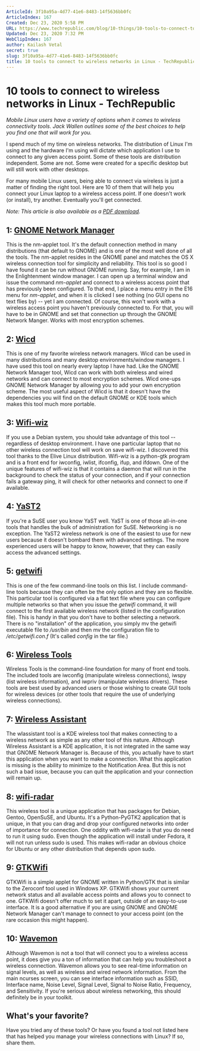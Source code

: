 ```yaml
---
ArticleId: 3f10a95a-4d77-41e6-8483-14f5636bb0fc
ArticleIndex: 167
Created: Dec 23, 2020 5:58 PM
URL: https://www.techrepublic.com/blog/10-things/10-tools-to-connect-to-wireless-networks-in-linux/
Updated: Dec 23, 2020 7:32 PM
WebClipIndex: 167
author: Kailash Vetal
secret: true
slug: 3f10a95a-4d77-41e6-8483-14f5636bb0fc
title: 10 tools to connect to wireless networks in Linux - TechRepublic
---
```

#  10 tools to connect to wireless networks in Linux - TechRepublic
*Mobile Linux users have a variety of options when it comes to wireless connectivity tools. Jack Wallen outlines some of the best choices to help you find one that will work for you.*

I spend much of my time on wireless networks. The distribution of Linux I'm using and the hardware I'm using will dictate which application I use to connect to any given access point. Some of these tools are distribution independent. Some are not. Some were created for a specific desktop but will still work with other desktops.

For many mobile Linux users, being able to connect via wireless is just a matter of finding the right tool. Here are 10 of them that will help you connect your Linux laptop to a wireless access point. If one doesn't work (or install), try another. Eventually you'll get connected.

*Note: This article is also available as a [PDF download](https://www.techrepublic.com/downloads/abstract.aspx?docid=1088179).*

## 1: [GNOME Network Manager](http://projects.gnome.org/NetworkManager/)

This is the nm-applet tool. It's the default connection method in many distributions (that default to GNOME) and is one of the most well done of all the tools. The nm-applet resides in the GNOME panel and matches the OS X wireless connection tool for simplicity and reliability. This tool is so good I have found it can be run without GNOME running. Say, for example, I am in the Enlightenment window manager. I can open up a terminal window and issue the command *nm-applet* and connect to a wireless access point that has previously been configured. To that end, I place a menu entry in the E16 menu for *nm-applet*, and when it is clicked I see nothing (no GUI opens no text flies by) -- yet I am connected. Of course, this won't work with a wireless access point you haven't previously connected to. For that, you will have to be in GNOME and set that connection up through the GNOME Network Manger. Works with most encryption schemes.

## 2: [Wicd](http://wicd.sourceforge.net/)

This is one of my favorite wireless network managers. Wicd can be used in many distributions and many desktop environments/window managers. I have used this tool on nearly every laptop I have had. Like the GNOME Network Manager tool, Wicd can work with both wireless and wired networks and can connect to most encryption schemes. Wicd one-ups GNOME Network Manager by allowing you to add your own encryption scheme. The most useful aspect of Wicd is that it doesn't have the dependencies you will find on the default GNOME or KDE tools which makes this tool much more portable.

## 3: [Wifi-wiz](http://students.ou.edu/B/David.W.Braker-1/programs.html)

If you use a Debian system, you should take advantage of this tool -- regardless of desktop environment. I have one particular laptop that no other wireless connection tool will work on save wifi-wiz. I discovered this tool thanks to the Elive Linux distribution. Wifi-wiz is a python-gtk program and is a front end for iwconfig, iwlist, ifconfig, ifup, and ifdown. One of the unique features of wifi-wiz is that it contains a daemon that will run in the background to check the status of your connection, and if your connection fails a gateway ping, it will check for other networks and connect to one if available.

## 4: [YaST2](http://en.opensuse.org/YaST)

If you're a SuSE user you know YaST well. YaST is one of those all-in-one tools that handles the bulk of administration for SuSE. Networking is no exception. The YaST2 wireless network is one of the easiest to use for new users because it doesn't bombard them with advanced settings. The more experienced users will be happy to know, however, that they can easily access the advanced settings.

## 5: [getwifi](http://getwifi.sourceforge.net/index.html)

This is one of the few command-line tools on this list. I include command-line tools because they can often be the only option and they are so flexible. This particular tool is configured via a flat text file where you can configure multiple networks so that when you issue the *getwifi* command, it will connect to the first available wireless network (listed in the configuration file). This is handy in that you don't have to bother selecting a network. There is no "installation" of the application, you simply mv the getwifi executable file to */usr/bin* and then mv the configuration file to */etc/getwifi.con.f* (It's called *config* in the tar file.)

## 6: [Wireless Tools](http://www.sdconsult.no/linux/wireless/Tools.html)

Wireless Tools is the command-line foundation for many of front end tools. The included tools are iwconfig (manipulate wireless connections)*,* iwspy (list wireless information)*,* and iwpriv (manipulate wireless drivers). These tools are best used by advanced users or those wishing to create GUI tools for wireless devices (or other tools that require the use of underlying wireless connections).

## 7: [Wireless Assistant](http://www.kde-apps.org/content/show.php?content=21832)

The wlassistant tool is a KDE wireless tool that makes connecting to a wireless network as simple as any other tool of this nature. Although Wireless Assistant is a KDE application, it is not integrated in the same way that GNOME Network Manager is. Because of this, you actually have to start this application when you want to make a connection. What this application is missing is the ability to minimize to the Notification Area. But this is not such a bad issue, because you can quit the application and your connection will remain up.

## 8: [wifi-radar](http://wifi-radar.berlios.de/)

This wireless tool is a unique application that has packages for Debian, Gentoo, OpenSuSE, and Ubuntu. It's a Python-PyGTK2 application that is unique, in that you can drag and drop your configured networks into order of importance for connection. One oddity with wifi-radar is that you do need to run it using sudo. Even though the application will install under Fedora, it will not run unless sudo is used. This makes wifi-radar an obvious choice for Ubuntu or any other distribution that depends upon sudo.

## 9: [GTKWifi](http://gtkwifi.sourceforge.net/)

GTKWifi is a simple applet for GNOME written in Python/GTK that is similar to the Zeroconf tool used in Windows XP. GTKWifi shows your current network status and all available access points and allows you to connect to one. GTKWifi doesn't offer much to set it apart, outside of an easy-to-use interface. It is a good alternative if you are using GNOME and GNOME Network Manager can't manage to connect to your access point (on the rare occasion this might happen).

## 10: [Wavemon](http://eden-feed.erg.abdn.ac.uk/wavemon/)

Although Wavemon is not a tool that will connect you to a wireless access point, it does give you a ton of information that can help you troubleshoot a wireless connection. Wavemon allows you to see real-time information on signal levels, as well as wireless and wired network information. From the main ncurses screen, you can see interface information such as SSID, Interface name, Noise Level, Signal Level, Signal to Noise Ratio, Frequency, and Sensitivity. If you're serious about wireless networking, this should definitely be in your toolkit.

## What's your favorite?

Have you tried any of these tools? Or have you found a tool not listed here that has helped you manage your wireless connections with Linux? If so, share them.
